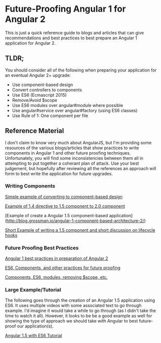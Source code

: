 # Future-Proofing Angular 1 for Angular 2

This is just a quick reference guide to blogs and articles that can give recommendations and best practices to best prepare an Angular 1 application for Angular 2. 

## TLDR;
You should consider all of the following when preparing your application for an eventual Angular 2+ upgrade:
* Use component-based design
* Convert controllers to components
* Use ES6  (Ecmascript 2015)
* Remove/Avoid $scope
* Use ES6 modules over angular#module where possible
* Use angular#service over angular#factory (using ES6 classes)
* Use Rule of 1: One component per file

## Reference Material
I don't claim to know very much about AngularJS, but I'm providing some resources of the various blogs/articles that show practices to write components in Angular 1 and other future proofing techniques. Unfortunately, you will find some inconsistencies between them all in attempting to put together a coherant plan of attack. Use your best judgement, but hopefully after reviewing all the references an approach will form to best write the application for future upgrades.

### Writing Components
[Simple example of converting to component-based design](http://juristr.com/blog/2016/06/from-ngcontroller-to-components/)

[Example of 1.4 directive to 1.5 component to 2.0 component](https://www.sitepoint.com/upgrade-to-angular-components/)

[Example of create a Angular 1.5 component-based application] (http://blog.grossman.io/angular-1-component-based-architecture-2/)

[Short Example of writing a 1.5 component and short discussion on lifecycle hooks](https://tests4geeks.com/build-angular-1-5-component-angularjs-tutorial/)

### Future Proofing Best Practices
[Angular 1 best practices in preparation of Angular 2](https://www.excella.com/insights/preparing-to-migrate-from-angular-1-x-to-angular-2-0)

[ES6, Components, and other practices for future proofing](http://orizens.com/wp/topics/5-steps-to-prepare-your-angular-1-code-to-angular-2/)

[Components, ES6, modules, removing $scope, etc. ](https://www.airpair.com/angularjs/posts/preparing-for-the-future-of-angularjs)

### Large Example/Tutorial
The following goes through the creation of an Angular 1.5 application using ES6. It uses multiple videos with some associated text to go through example. I'd imagine it would take a while to go through (as I didn't take the time to watch it all). However, it looks to be be a good example as well for showing the type of approach we should take with Angular to best future-proof our application(s).

[Angular 1.5 with ES6 Tutorial](https://thinkster.io/angularjs-es6-tutorial)
